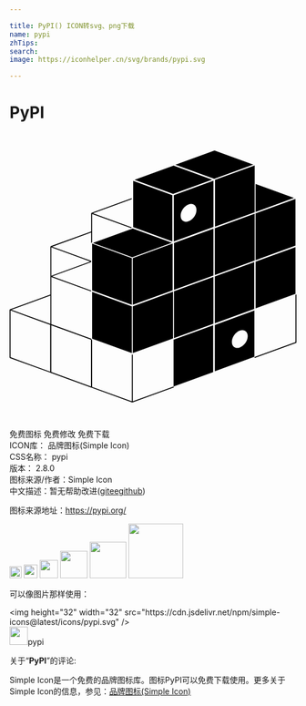 ```yaml
---

title: PyPI() ICON转svg、png下载
name: pypi
zhTips: 
search: 
image: https://iconhelper.cn/svg/brands/pypi.svg

---
```


# PyPI  <small style="font-size: 60%;font-weight: 100"></small>

<div id="svg" class="svg-wrap">
<svg xmlns="http://www.w3.org/2000/svg" viewBox="0 0 24 24" role="img"><title>PyPI icon</title><path d="M23.922 13.58v3.912L20.55 18.72l-.078.055.052.037 3.45-1.256.026-.036v-3.997l-.053-.036-.025.092z M23.621 5.618l-3.04 1.107v3.912l3.339-1.215V5.509zM23.92 13.457V9.544l-3.336 1.215v3.913zM20.47 14.71V10.8L17.17 12v3.913zM17.034 19.996v-3.912l-3.313 1.206v3.912zM17.17 16.057v3.868l3.314-1.206V14.85l-3.314 1.206zm2.093 1.882c-.367.134-.663-.074-.663-.463s.296-.814.663-.947c.365-.133.662.075.662.464s-.297.814-.662.946z M13.225 9.315l.365-.132-3.285-1.197-3.323 1.21.102.037 3.184 1.16zM20.507 10.664V6.751L17.17 7.965v3.913zM17.058 11.918V8.005l-3.302 1.202v3.912zM13.643 9.246l-3.336 1.215v3.913l3.336-1.215zM6.907 13.165l3.322 1.209v-3.913L6.907 9.252z M10.34 7.873l3.281 1.193V5.198l-3.28-1.193zM20.507 2.715L17.19 3.922v3.913l3.317-1.207zM16.95 3.903L13.724 2.73l-3.269 1.19 3.225 1.174zM15.365 4.606l-1.624.592v3.868l3.317-1.207V3.991l-1.693.615zm-.391 2.778c-.367.134-.662-.074-.662-.464s.295-.813.662-.946c.366-.133.663.074.663.464s-.297.813-.663.946z M10.229 18.41v-3.914l-3.322-1.209V17.2zM13.678 17.182v-3.913l-3.371 1.227v3.913z M13.756 17.154l3.3-1.2V12.04l-3.3 1.2zM13.678 21.217l-3.371 1.227v-3.912h-.078v3.912l-3.322-1.209v-3.913l-.053-.058-.025-.06-3.336-1.21v-3.948l.034.013 3.287 1.196.015-.078-3.261-1.187 3.26-1.187v-.109L3.876 9.62l-.307-.112 3.26-1.188v.877l.079-.055V6.769l3.257 1.185.058-.061L7.084 6.75l-.102-.037 3.24-1.179v-.083L6.854 6.677v.018l-.025.018v1.523L3.44 9.47v.02l-.025.017v4.007l-3.39 1.233v.019L0 14.784v3.995l.025.037 3.4 1.237.008-.006.007.01 3.4 1.238.008-.006.006.01 3.4 1.237.014-.009.012.01 3.45-1.256.026-.037-.078-.027zM3.493 9.563l3.257 1.185-3.257 1.187V9.562zM3.4 19.96L.078 18.752v-3.913l2.361.86.96.349v3.913zm.015-3.99L.335 14.85l-.182-.066 3.262-1.187v2.374zm3.399 5.231l-3.321-1.209v-3.912l3.321 1.209v3.912zM23.791 5.434l-3.21-1.17v2.338zM20.387 2.643l-3.24-1.18-3.27 1.19 3.247 1.182z"/></svg>
</div>
<detail full-name='pypi'></detail>

<div class="detail-page">
<p>
<span><span class="badge-success badge">免费图标</span> <span class="badge-success badge">免费修改</span>  <span class="badge-success badge">免费下载</span> </span>
<br/>
<span>
ICON库：
<span class="badge-secondary badge">品牌图标(Simple Icon)</span> 
</span>
<br/>
<span>
CSS名称：
<span class="badge-secondary badge">pypi</span> 
</span>

<br/>
<span>
版本：
<span class="badge-secondary badge">2.8.0</span> 
</span>
<br/>
<span>图标来源/作者：<span class="badge-light badge">Simple Icon</span></span> 
<br/>
<span class="zh-detail">中文描述：暂无<span class="help-link"><span>帮助改进</span>(<a href="https://gitee.com/liuwave/icon-helper/edit/master/json/brands/pypi.json" target="_blank" rel="noopener noreferrer">gitee</a><a href="https://github.com/liuwave/icon-helper/edit/master/json/brands/pypi.json" target="_blank" rel="noopener noreferrer">github</a></span>)</span><br/>
</p>
</div><div class="description description alert alert-light"><p>图标来源地址：<a href="https://pypi.org/" target="_blank" rel="noopener noreferrer">https://pypi.org/</a></p></div>
<div class="alert alert-dark">
<img height="21" width="21" src="https://cdn.jsdelivr.net/npm/simple-icons@latest/icons/pypi.svg" />
<img height="24" width="24" src="https://cdn.jsdelivr.net/npm/simple-icons@latest/icons/pypi.svg" />
<img height="32" width="32" src="https://cdn.jsdelivr.net/npm/simple-icons@latest/icons/pypi.svg" />
<img height="48" width="48" src="https://cdn.jsdelivr.net/npm/simple-icons@latest/icons/pypi.svg" />
<img height="64" width="64" src="https://cdn.jsdelivr.net/npm/simple-icons@latest/icons/pypi.svg" />
<img height="96" width="96" src="https://cdn.jsdelivr.net/npm/simple-icons@latest/icons/pypi.svg" />

</div>
<div>
  <p>可以像图片那样使用：    
  </p>
  <div class="alert alert-primary" style="font-size: 14px">
    &lt;img height="32" width="32" src="https://cdn.jsdelivr.net/npm/simple-icons@latest/icons/pypi.svg" /&gt;
    <copy-btn content='<img height="32" width="32" src="https://cdn.jsdelivr.net/npm/simple-icons@latest/icons/pypi.svg" />'></copy-btn>
  </div>
  <div class="alert alert-secondary">
    <img height="32" width="32" src="https://cdn.jsdelivr.net/npm/simple-icons@latest/icons/pypi.svg" />pypi
    <copy-btn content="pypi" btn-title="复制图标名称"></copy-btn>
  </div>
</div>
<div class="icon-detail__container">
<p>关于“<b>PyPI</b>”的评论:</p>
</div>
<Vssue title="关于“PyPI”的评论" />
<div><p>Simple Icon是一个免费的品牌图标库。图标PyPI可以免费下载使用。更多关于  Simple Icon的信息，参见：<a target="_blank" href="https://iconhelper.cn/brands.html">品牌图标(Simple Icon)</a>
</p></div>
